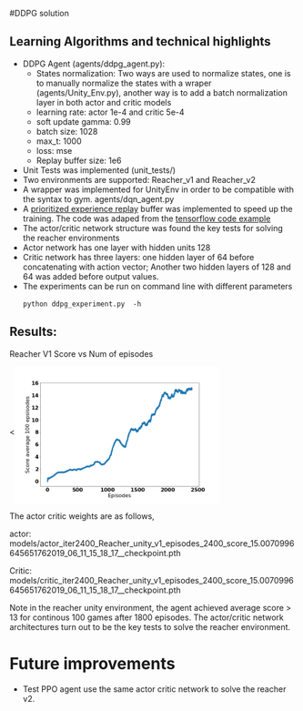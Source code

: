 #DDPG solution
## Learning Algorithms and technical highlights
- DDPG Agent (agents/ddpg_agent.py): 
    - States normalization: Two ways are used to normalize states, one is to manually normalize the states with a wraper (agents/Unity_Env.py), another way is to add a batch normalization layer in both actor and critic models
    - learning rate: actor 1e-4 and critic 5e-4
    - soft update gamma: 0.99
    - batch size: 1028
    - max_t: 1000
    - loss: mse
    - Replay buffer size: 1e6
- Unit Tests was implemented (unit_tests/)
- Two environments are supported: Reacher_v1 and Reacher_v2 
- A wrapper was implemented for UnityEnv in order to be compatible with the syntax to gym. agents/dqn_agent.py
- A [prioritized experience replay](https://arxiv.org/abs/1511.05952) buffer was implemented to speed up the training. The code was adaped from the [tensorflow code example](https://github.com/MorvanZhou/Reinforcement-learning-with-tensorflow/blob/master/contents/5.2_Prioritized_Replay_DQN/RL_brain.py) 
- The actor/critic network structure was found the key tests for solving the reacher environments
- Actor network has one layer with hidden units 128
- Critic network has three layers: one hidden layer of 64 before concatenating with action vector; Another two hidden layers of 128 and 64 was added before output values. 
- The experiments can be run on command line with different parameters 
    ```
    python ddpg_experiment.py  -h 
    ```
## Results: 
Reacher V1 Score vs Num of episodes   

<<img src="pics/Reacher_ddpg_scores.png" width=360  alt="Banana" ALIGN="Middle">



The actor critic weights are as follows, 

actor: models/actor_iter2400_Reacher_unity_v1_episodes_2400_score_15.0070996645651762019_06_11_15_18_17__checkpoint.pth


Critic: models/critic_iter2400_Reacher_unity_v1_episodes_2400_score_15.0070996645651762019_06_11_15_18_17__checkpoint.pth

Note in the reacher unity environment, the agent achieved average score > 13 for continous 100 games after 1800 episodes. The actor/critic network architectures turn out to be the key tests to solve the reacher environment. 


# Future improvements
- Test PPO agent use the same actor critic network to solve the reacher v2. 

